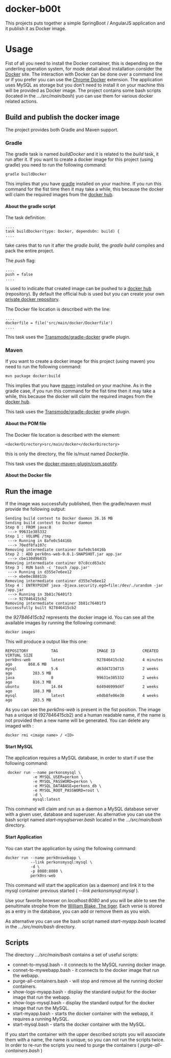 # docker-b00t

This projects puts together a simple SpringBoot / AngularJS application and it publish it as Docker image.

Usage
=====

Fist of all you need to install the Docker container, this is depending on the underling operation system,
for mode detail about installation consider the [Docker](http://docs.docker.com/mac/started/) site.
The interaction with Docker can be done over a command line or if you prefer you can use the [Chrome Docker](https://chrome.google.com/webstore/detail/simple-docker-ui-beta/jfaelnolkgonnjdlkfokjadedkacbnib?hl=de) extension.
The application uses MySQL as storage but you don't need to install it on your machine this will be provided as Docker image.
The project contains some bash scripts (located in the *.../src/main/bash*) yuo can use them for various docker related actions.
  
Build and publish the docker image
----------------------------------

The project provides both Gradle and Maven support.

### Gradle

The gradle task is named *buildDocker* and it is related to the *build* task, it run after it.
If you want to create a docker image for this project (using gradle) you need to run the following command:

    gradle buildDocker

This implies that you have [gradle](https://gradle.org/) installed on your machine.
If you run this command for the fist time then it may take a while, this because the docker will claim the required
images from the [docker hub](https://hub.docker.com/account/signup/). 

#### About the gradle script

The task definition:

    ....
    task buildDocker(type: Docker, dependsOn: build) {
    ....

take cares that to run it after the *gradle build*, the *gradle build* compiles and pack the entire project. 

The *push* flag:

    ....
    push = false
    ....
    
Is used to indicate that created image can be pushed to a [docker hub](https://hub.docker.com/account/signup/) (repository).
By default the official hub is used but you can create your own [private docker repository](https://hub.docker.com/account/signup/).  


The Docker file location is described with the line:

    ....
    dockerfile = file('src/main/docker/Dockerfile')
    ....

 
This task uses the [Transmode/gradle-docker](https://github.com/Transmode/gradle-docker) gradle plugin.
 
### Maven

If you want to create a docker image for this project (using maven) you need to run the following command:

    mvn package docker:build
    
This implies that you have [maven](https://maven.apache.org/) installed on your machine.
As in the gradle case, if you run this command for the fist time then it may take a while, this because the docker
will claim the required images from the [docker hub](https://hub.docker.com/account/signup/). 

This task uses the [Transmode/gradle-docker](https://github.com/Transmode/gradle-docker) gradle plugin.

#### About the POM file


The Docker file location is described with the element:

    <dockerDirectory>src/main/docker</dockerDirectory>
    
this is only the directory, the file is/must named *Dockerfile*.    


This task uses the [docker-maven-plugin/com.spotify](https://github.com/spotify/docker-maven-plugin).

#### About the Docker file

Run the image
-------------

If the image was successfully published, then the gradle/maven must provide the following output:

    Sending build context to Docker daemon 26.16 MB
    Sending build context to Docker daemon 
    Step 0 : FROM java:8
     ---> 99631e385332
    Step 1 : VOLUME /tmp
     ---> Running in 8afe0c54416b
     ---> 70edf8fa107c
    Removing intermediate container 8afe0c54416b
    Step 2 : ADD perk0ns-web-0.0.1-SNAPSHOT.jar app.jar
     ---> cbe130d9b835
    Removing intermediate container 07c8ccd63a3c
    Step 3 : RUN bash -c 'touch /app.jar'
     ---> Running in d355e7e6ee12
     ---> ebe0ec88811b
    Removing intermediate container d355e7e6ee12
    Step 4 : ENTRYPOINT java -Djava.security.egd=file:/dev/./urandom -jar /app.jar
     ---> Running in 3b81c76401f3
     ---> 927846415cb2
    Removing intermediate container 3b81c76401f3
    Successfully built 927846415cb2

the *927846415cb2* represents the docker image id. You can see all the available images by running the following command:
    
    docker images

This will produce a output like this one:

    REPOSITORY          TAG                 IMAGE ID            CREATED             VIRTUAL SIZE
    perk0ns-web         latest              927846415cb2        4 minutes ago       868.6 MB
    mysql               5.6                 d63d4723d715        2 weeks ago         283.5 MB
    java                8                   99631e385332        2 weeks ago         816.3 MB
    ubuntu              14.04               6d4946999d4f        2 weeks ago         188.3 MB
    mysql               latest              e0db8fe06e30        4 weeks ago         283.5 MB

As you can see the *perk0ns-web* is present in the fist position. The image has a unique id (927846415cb2)
and a human readable name, if the name is not provided then a new name will be generated.
You can delete any imaged with :
  
    docker rmi <image name> / <ID>

#### Start MySQL

The application requires a MySQL database, in order to start if use the following command:
    
     docker run --name perkonsmysql \
                -e MYSQL_USER=perkon \
                -e MYSQL_PASSWORD=perkon \
                -e MYSQL_DATABASE=perkons_db \
                -e MYSQL_ROOT_PASSWORD=root \
                -d \
                mysql:latest
 
This command will claim and run as a daemon a MySQL database server with a given user, database and superuser.
As alternative you can use the bash script named *start-mysqlserver.bash* located in the *.../src/main/bash* directory.

#### Start Application

You can start the application by using the following command:

    docker run --name perk0nswebapp \
               --link perkonsmysql:mysql \
               -d \
               -p 8080:8080 \
               perk0ns-web

This command will start the application (as a daemon) and link it to the mysql container previous started ( *--link perkonsmysql:mysql* ). 

Use your favorite browser on *localhost:8080* and you will be able to see the penultimate strophe from the [William Blake, The tiger](http://www.bartleby.com/101/489.html).
Each verse is stored as a entry in the database, you can add or remove them as you wish.

As alternative you can use the bash script named *start-myapp.bash* located in the *.../src/main/bash* directory.

Scripts
-------

The directory *.../src/main/bash* contains a set of useful scripts:
 
* connet-to-mysql.bash - it connects to the MySQL running docker image.
* connet-to-mywebapp.bash - it connects to the docker image that run the webapp.
* purge-all-containers.bash - will stop and remove all the running docker containers.
* show-logs-myapp.bash - display the standard output for the docker image that run the webapp.
* show-logs-mysql.bash - display the standard output for the docker image that run the MySQL.
* start-myapp.bash - starts the docker container with the webapp, it requires a running MySQL.
* start-mysql.bash - starts the docker container with the MySQL.

If you start the container with the upper described scripts you will associate them with a name, the name is unique,
so you can not run the scripts twice. In order to re-run the scripts you need to purge the containers ( *purge-all-containers.bash* )
 

